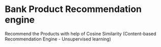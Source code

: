 # Bank Product Recommendation engine
Recommend the Products with help of Cosine Similarity (Content-based Recommendation Engine - Unsupervised learning)


